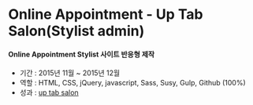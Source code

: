 # Online Appointment - Up Tab Salon(Stylist admin)

#### Online Appointment Stylist 사이트 반응형 제작
- 기간 : 2015년 11월 ~ 2015년 12월 
- 역할 : HTML, CSS, jQuery, javascript, Sass, Susy, Gulp, Github (100%)
- 성과 : [up tab salon](http://wwwq.uptabsalon.com:8080/)
